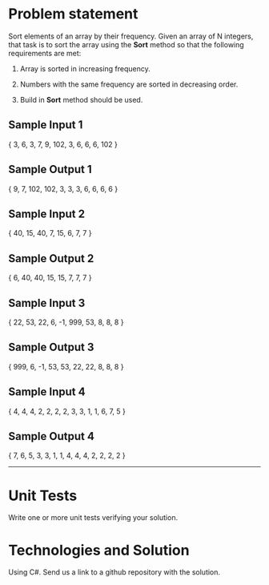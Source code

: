 # Problem statement

Sort elements of an array by their frequency. Given an array of N integers, that task is to sort the array using the **Sort** method so that the following requirements are met:

1. Array is sorted in increasing frequency.

2. Numbers with the same frequency are sorted in decreasing order.

3. Build in **Sort** method should be used.

## Sample Input 1

{ 3, 6, 3, 7, 9, 102, 3, 6, 6, 6, 102 }

## Sample Output 1

{ 9, 7, 102, 102, 3, 3, 3, 6, 6, 6, 6 }

## Sample Input 2

{ 40, 15, 40, 7, 15, 6, 7, 7 }

## Sample Output 2

{ 6, 40, 40, 15, 15, 7, 7, 7 }

## Sample Input 3

{ 22, 53, 22, 6, -1, 999, 53, 8, 8, 8 }

## Sample Output 3

{ 999, 6, -1, 53, 53, 22, 22, 8, 8, 8 }

## Sample Input 4

{ 4, 4, 4, 2, 2, 2, 2, 3, 3, 1, 1, 6, 7, 5 }

## Sample Output 4

{ 7, 6, 5, 3, 3, 1, 1, 4, 4, 4, 2, 2, 2, 2 }

--------------------

# Unit Tests
Write one or more unit tests verifying your solution.

# Technologies and Solution

Using C#.
Send us a link to a github repository with the solution.
